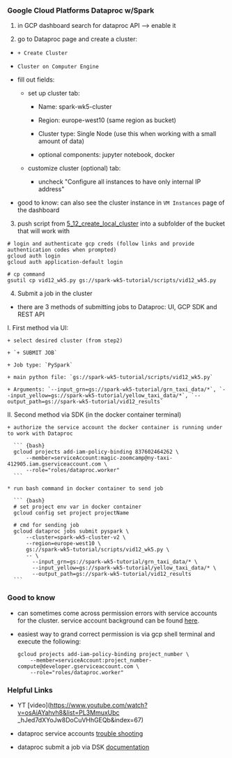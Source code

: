 ### Google Cloud Platforms Dataproc w/Spark

1) in GCP dashboard search for dataproc API --> enable it

2) go to Dataproc page and create a cluster:

  + `+ Create Cluster`

  + `Cluster on Computer Engine`

  + fill out fields:

    * set up cluster tab:

      - Name: spark-wk5-cluster

      - Region: europe-west10 (same region as bucket)

      - Cluster type: Single Node (use this when working with a small amount of data)

      - optional components: jupyter notebook, docker

    * customize cluster (optional) tab:

      - uncheck "Configure all instances to have only internal IP address"

  + good to know: can also see the cluster instance in `VM Instances` page of the dashboard

3) push script from [5_12_create_local_cluster](../5_12_create_local_cluster) into a subfolder of the bucket that will work with

  ```
  # login and authenticate gcp creds (follow links and provide authentication codes when prompted)
  gcloud auth login
  gcloud auth application-default login

  # cp command
  gsutil cp vid12_wk5.py gs://spark-wk5-tutorial/scripts/vid12_wk5.py
  ```

4) Submit a job in the cluster

  * there are 3 methods of submitting jobs to Dataproc: UI, GCP SDK and REST API

  I. First method via UI:

    + select desired cluster (from step2)

    + `+ SUBMIT JOB`

    + Job type: `PySpark`

    + main python file: `gs://spark-wk5-tutorial/scripts/vid12_wk5.py`

    + Arguments: `--input_grn=gs://spark-wk5-tutorial/grn_taxi_data/*`, `--input_yellow=gs://spark-wk5-tutorial/yellow_taxi_data/*`, `--output_path=gs://spark-wk5-tutorial/vid12_results`

  II. Second method via SDK (in the docker container terminal)

    + authorize the service account the docker container is running under to work with Dataproc

      ``` {bash}
      gcloud projects add-iam-policy-binding 837602464262 \
          --member=serviceAccount:magic-zoomcamp@ny-taxi-412905.iam.gserviceaccount.com \
          --role="roles/dataproc.worker"
      ```

    * run bash command in docker container to send job

      ``` {bash}
      # set project env var in docker container
      gcloud config set project projectName

      # cmd for sending job
      gcloud dataproc jobs submit pyspark \
          --cluster=spark-wk5-cluster-v2 \
          --region=europe-west10 \
          gs://spark-wk5-tutorial/scripts/vid12_wk5.py \
          -- \
            --input_grn=gs://spark-wk5-tutorial/grn_taxi_data/* \
            --input_yellow=gs://spark-wk5-tutorial/yellow_taxi_data/* \
            --output_path=gs://spark-wk5-tutorial/vid12_results
      ```

### Good to know

* can sometimes come across permission errors with service accounts for the cluster. service account background can be found [here](https://cloud.google.com/dataproc/docs/concepts/configuring-clusters/service-accounts#VM_service_account).

* easiest way to grand correct permission is via gcp shell terminal and execute the following:

  ``` {bash}
  gcloud projects add-iam-policy-binding project_number \
      --member=serviceAccount:project_number-compute@developer.gserviceaccount.com \
      --role="roles/dataproc.worker"
  ```

### Helpful Links

* YT [video](https://www.youtube.com/watch?v=osAiAYahvh8&list=PL3MmuxUbc  _hJed7dXYoJw8DoCuVHhGEQb&index=67)

* dataproc service accounts [trouble shooting](https://cloud.google.com/dataproc/docs/concepts/configuring-clusters/service-accounts#VM_service_account)

* dataproc submit a job via DSK [documentation](https://cloud.google.com/dataproc/docs/guides/submit-job)
